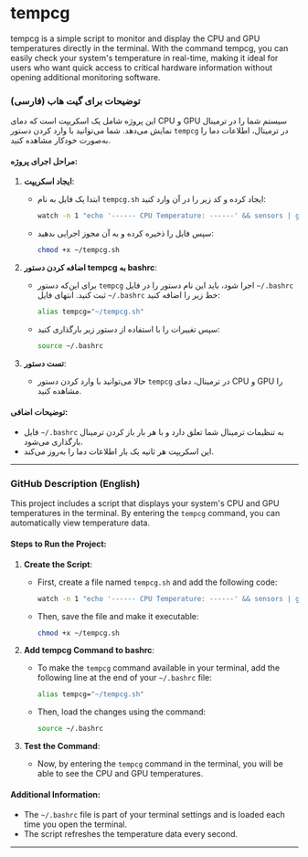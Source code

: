 # tempcg
tempcg is a simple script to monitor and display the CPU and GPU temperatures directly in the terminal. With the command tempcg, you can easily check your system's temperature in real-time, making it ideal for users who want quick access to critical hardware information without opening additional monitoring software.


### توضیحات برای گیت هاب (فارسی)

این پروژه شامل یک اسکریپت است که دمای CPU و GPU سیستم شما را در ترمینال نمایش می‌دهد. شما می‌توانید با وارد کردن دستور `tempcg` در ترمینال، اطلاعات دما را به‌صورت خودکار مشاهده کنید.

#### مراحل اجرای پروژه:

1. **ایجاد اسکریپت**:
   - ابتدا یک فایل به نام `tempcg.sh` ایجاد کرده و کد زیر را در آن وارد کنید:
     ```bash
     watch -n 1 "echo '------ CPU Temperature: ------' && sensors | grep 'Core' && echo '\n------ GPU Information: ------' && nvidia-smi --query-gpu=pci.bus_id,name,temperature.gpu,utilization.gpu --format=csv,noheader && echo '\n___ Script by Mohammad Hossein Soleymani ___'"
     ```
   - سپس فایل را ذخیره کرده و به آن مجوز اجرایی بدهید:
     ```bash
     chmod +x ~/tempcg.sh
     ```

2. **اضافه کردن دستور tempcg به bashrc**:
   - برای این‌که دستور `tempcg` اجرا شود، باید این نام دستور را در فایل `~/.bashrc` ثبت کنید. انتهای فایل `~/.bashrc` خط زیر را اضافه کنید:
     ```bash
     alias tempcg="~/tempcg.sh"
     ```
   - سپس تغییرات را با استفاده از دستور زیر بارگذاری کنید:
     ```bash
     source ~/.bashrc
     ```

3. **تست دستور**:
   - حالا می‌توانید با وارد کردن دستور `tempcg` در ترمینال، دمای CPU و GPU را مشاهده کنید.

#### توضیحات اضافی:
- فایل `~/.bashrc` به تنظیمات ترمینال شما تعلق دارد و با هر بار باز کردن ترمینال بارگذاری می‌شود.
- این اسکریپت هر ثانیه یک بار اطلاعات دما را به‌روز می‌کند.

---

### GitHub Description (English)

This project includes a script that displays your system's CPU and GPU temperatures in the terminal. By entering the `tempcg` command, you can automatically view temperature data.

#### Steps to Run the Project:

1. **Create the Script**:
   - First, create a file named `tempcg.sh` and add the following code:
     ```bash
     watch -n 1 "echo '------ CPU Temperature: ------' && sensors | grep 'Core' && echo '\n------ GPU Information: ------' && nvidia-smi --query-gpu=pci.bus_id,name,temperature.gpu,utilization.gpu --format=csv,noheader && echo '\n___ Script by Mohammad Hossein Soleymani ___'"
     ```
   - Then, save the file and make it executable:
     ```bash
     chmod +x ~/tempcg.sh
     ```

2. **Add tempcg Command to bashrc**:
   - To make the `tempcg` command available in your terminal, add the following line at the end of your `~/.bashrc` file:
     ```bash
     alias tempcg="~/tempcg.sh"
     ```
   - Then, load the changes using the command:
     ```bash
     source ~/.bashrc
     ```

3. **Test the Command**:
   - Now, by entering the `tempcg` command in the terminal, you will be able to see the CPU and GPU temperatures.

#### Additional Information:
- The `~/.bashrc` file is part of your terminal settings and is loaded each time you open the terminal.
- The script refreshes the temperature data every second.

--- 
